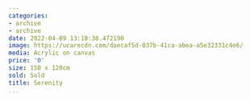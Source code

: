 ```yaml
---
categories:
- archive
- archive
date: 2022-04-09 13:18:38.472190
image: https://ucarecdn.com/daecaf5d-037b-41ca-abea-a5e32331c4e6/
media: Acrylic on canvas
price: '0'
size: 150 x 120cm
sold: Sold
title: Serenity
...
```

